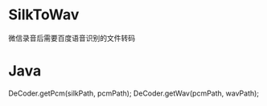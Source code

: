 # SilkToWav
微信录音后需要百度语音识别的文件转码

# Java
DeCoder.getPcm(silkPath, pcmPath);
DeCoder.getWav(pcmPath, wavPath);
